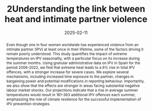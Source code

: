 ---
title: "2Understanding the link between heat and intimate partner violence"
date: 2025-02-11
authors:
  - Laura Schmitz
  - admin
  - Judit Vall
#publication_types: ["3"] # 2 = Journal article, 1 = Conference paper, etc.
#publication: "Working Paper"
abstract: "Even though one in four women worldwide has experienced violence from an intimate 
partner (IPV) at least once in their lifetime, some of the factors driving it remain
poorly understood. This study quantifies the impact of extreme temperatures on
IPV seasonality, with a particular focus on its increase during the summer months.
Using granular administrative data on IPV in Spain for the period 2006-2022, we find
that extreme heat leads to a 6% rise in total IPV offences, with a stronger increase
for severe cases. We explore several mechanisms, including increased time exposure
to the partner, changes in bargaining power and potential modifications in reporting
behaviour. Importantly, we also show that the effects are stronger in areas facing
substantial negative labour market shocks. Our projections indicate that a rise in
average summer temperatures would result in 181–363 additional IPV offences each
summer, emphasizing the role of climate resilience for the successful implementation
of IPV prevention strategies."
#url_pdf: "uploads/my-paper.pdf"

---
